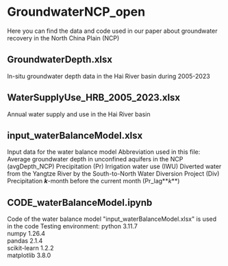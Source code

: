 # GroundwaterNCP_open
Here you can find the data and code used in our paper about groundwater recovery in the North China Plain (NCP)

## GroundwaterDepth.xlsx
In-situ groundwater depth data in the Hai River basin during 2005-2023

## WaterSupplyUse_HRB_2005_2023.xlsx
Annual water supply and use in the Hai River basin

## input_waterBalanceModel.xlsx
Input data for the water balance model
Abbreviation used in this file:
  Average groundwater depth in unconfined aquifers in the NCP (avgDepth_NCP)
  Precipitation (Pr)
  Irrigation water use (IWU)
  Diverted water from the Yangtze River by the South-to-North Water Diversion Project (Div)
  Precipitation **_k_**-month before the current month (Pr_lag**_k_**)

## CODE_waterBalanceModel.ipynb
Code of the water balance model
"input_waterBalanceModel.xlsx" is used in the code
Testing environment:
  python 3.11.7  
  numpy 1.26.4  
  pandas 2.1.4  
  scikit-learn 1.2.2  
  matplotlib 3.8.0
  

